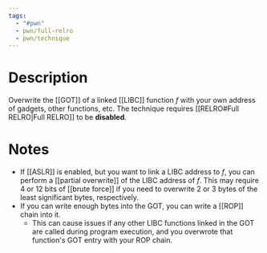 ```yaml
---
tags:
  - "#pwn"
  - pwn/full-relro
  - pwn/technique
---
```

# Description
Overwrite the [[GOT]] of a linked [[LIBC]] function $f$ with your own address of gadgets, other functions, etc. The technique requires [[RELRO#Full RELRO|Full RELRO]] to be **disabled**.
# Notes
- If [[ASLR]] is enabled, but you want to link a LIBC address to $f$, you can perform a [[partial overwrite]] of the LIBC address of $f$. This may require $4$ or $12$ bits of [[brute force]] if you need to overwrite $2$ or $3$ bytes of the least significant bytes, respectively.
- If you can write enough bytes into the GOT, you can write a [[ROP]] chain into it.
	- This can cause issues if any other LIBC functions linked in the GOT are called during program execution, and you overwrote that function's GOT entry with your ROP chain.